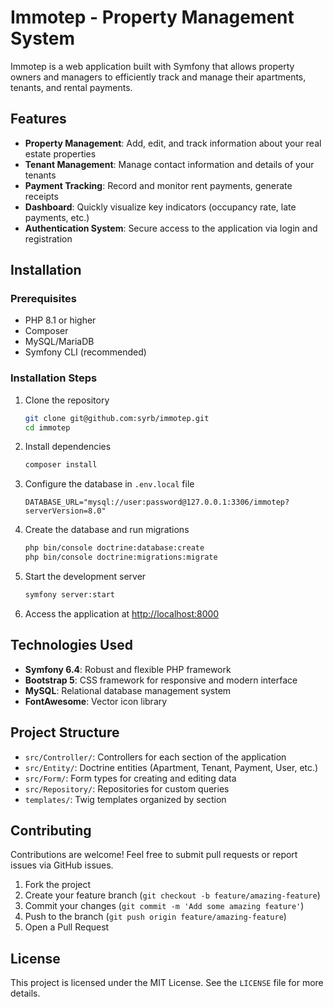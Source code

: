 # Immotep - Property Management System

Immotep is a web application built with Symfony that allows property owners and managers to efficiently track and manage their apartments, tenants, and rental payments.

## Features

- **Property Management**: Add, edit, and track information about your real estate properties
- **Tenant Management**: Manage contact information and details of your tenants
- **Payment Tracking**: Record and monitor rent payments, generate receipts
- **Dashboard**: Quickly visualize key indicators (occupancy rate, late payments, etc.)
- **Authentication System**: Secure access to the application via login and registration

## Installation

### Prerequisites

- PHP 8.1 or higher
- Composer
- MySQL/MariaDB
- Symfony CLI (recommended)

### Installation Steps

1. Clone the repository
   ```bash
   git clone git@github.com:syrb/immotep.git
   cd immotep
   ```

2. Install dependencies
   ```bash
   composer install
   ```

3. Configure the database in `.env.local` file
   ```
   DATABASE_URL="mysql://user:password@127.0.0.1:3306/immotep?serverVersion=8.0"
   ```

4. Create the database and run migrations
   ```bash
   php bin/console doctrine:database:create
   php bin/console doctrine:migrations:migrate
   ```

5. Start the development server
   ```bash
   symfony server:start
   ```

6. Access the application at [http://localhost:8000](http://localhost:8000)

## Technologies Used

- **Symfony 6.4**: Robust and flexible PHP framework
- **Bootstrap 5**: CSS framework for responsive and modern interface
- **MySQL**: Relational database management system
- **FontAwesome**: Vector icon library

## Project Structure

- `src/Controller/`: Controllers for each section of the application
- `src/Entity/`: Doctrine entities (Apartment, Tenant, Payment, User, etc.)
- `src/Form/`: Form types for creating and editing data
- `src/Repository/`: Repositories for custom queries
- `templates/`: Twig templates organized by section

## Contributing

Contributions are welcome! Feel free to submit pull requests or report issues via GitHub issues.

1. Fork the project
2. Create your feature branch (`git checkout -b feature/amazing-feature`)
3. Commit your changes (`git commit -m 'Add some amazing feature'`)
4. Push to the branch (`git push origin feature/amazing-feature`)
5. Open a Pull Request

## License

This project is licensed under the MIT License. See the `LICENSE` file for more details.

